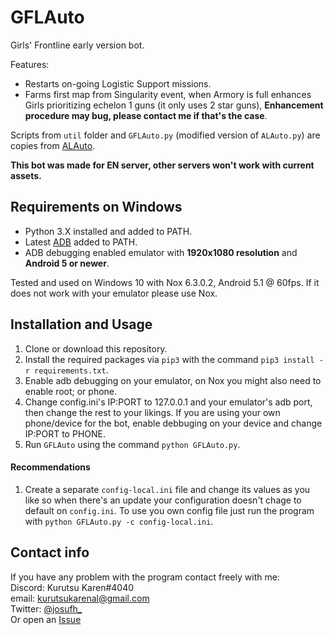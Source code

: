 # GFLAuto
Girls' Frontline early version bot.

Features:
* Restarts on-going Logistic Support missions.
* Farms first map from Singularity event, when Armory is full enhances Girls prioritizing echelon 1 guns (it only uses 2 star guns), **Enhancement procedure may bug, please contact me if that's the case**.

Scripts from `util` folder and `GFLAuto.py` (modified version of `ALAuto.py`) are copies from [ALAuto](https://github.com/Egoistically/ALAuto).  

**This bot was made for EN server, other servers won't work with current assets.**

## Requirements on Windows
* Python 3.X installed and added to PATH.
* Latest [ADB](https://developer.android.com/studio/releases/platform-tools) added to PATH.
* ADB debugging enabled emulator with **1920x1080 resolution** and **Android 5 or newer**.

Tested and used on Windows 10 with Nox 6.3.0.2, Android 5.1 @ 60fps. If it does not work with your emulator please use Nox.

## Installation and Usage
1. Clone or download this repository.
2. Install the required packages via `pip3` with the command `pip3 install -r requirements.txt`.
3. Enable adb debugging on your emulator, on Nox you might also need to enable root; or phone.
4. Change config.ini's IP:PORT to 127.0.0.1 and your emulator's adb port, then change the rest to your likings. If you are using your own phone/device for the bot, enable debbuging on your device and change IP:PORT to PHONE.
5. Run `GFLAuto` using the command `python GFLAuto.py`.

#### Recommendations
1. Create a separate `config-local.ini` file and change its values as you like so when there's an update your configuration doesn't chage to default on `config.ini`. To use you own config file just run the program with `python GFLAuto.py -c config-local.ini`.

## Contact info
If you have any problem with the program contact freely with me:  
Discord: Kurutsu Karen#4040  
email: kurutsukarenal@gmail.com  
Twitter: [@josufh_](https://twitter.com/josufh_)  
Or open an [Issue](https://github.com/KurutsuKaren/GFLAuto/issues)  
